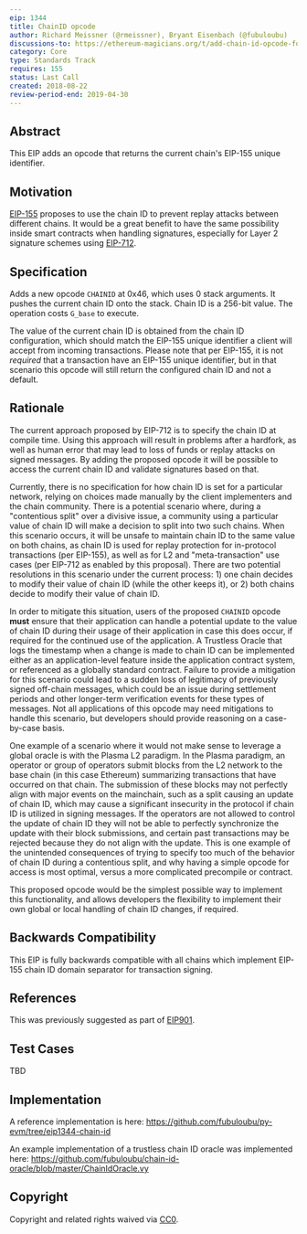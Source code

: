 ```yaml
---
eip: 1344
title: ChainID opcode
author: Richard Meissner (@rmeissner), Bryant Eisenbach (@fubuloubu)
discussions-to: https://ethereum-magicians.org/t/add-chain-id-opcode-for-replay-protection-when-handling-signed-messages-in-contracts/1131
category: Core
type: Standards Track
requires: 155
status: Last Call
created: 2018-08-22
review-period-end: 2019-04-30
---
```


## Abstract
This EIP adds an opcode that returns the current chain's EIP-155 unique identifier.

## Motivation
[EIP-155](https://github.com/ethereum/EIPs/blob/master/EIPS/eip-155.md) proposes to use the chain ID to prevent replay attacks between different chains. It would be a great benefit to have the same possibility inside smart contracts when handling signatures, especially for Layer 2 signature schemes using [EIP-712](https://github.com/ethereum/EIPs/blob/master/EIPS/eip-712.md).

## Specification
Adds a new opcode `CHAINID` at 0x46, which uses 0 stack arguments. It pushes the current chain ID onto the stack. Chain ID is a 256-bit value. The operation costs `G_base` to execute.

The value of the current chain ID is obtained from the chain ID configuration, which should match the EIP-155 unique identifier a client will accept from incoming transactions. Please note that per EIP-155, it is not *required* that a transaction have an EIP-155 unique identifier, but in that scenario this opcode will still return the configured chain ID and not a default.

## Rationale
The current approach proposed by EIP-712 is to specify the chain ID at compile time. Using this approach will result in problems after a hardfork, as well as human error that may lead to loss of funds or replay attacks on signed messages.
By adding the proposed opcode it will be possible to access the current chain ID and validate signatures based on that.

Currently, there is no specification for how chain ID is set for a particular network, relying on choices made manually by the client implementers and the chain community. There is a potential scenario where, during a "contentious split" over a divisive issue, a community using a particular value of chain ID will make a decision to split into two such chains. When this scenario occurs, it will be unsafe to maintain chain ID to the same value on both chains, as chain ID is used for replay protection for in-protocol transactions (per EIP-155), as well as for L2 and "meta-transaction" use cases (per EIP-712 as enabled by this proposal). There are two potential resolutions in this scenario under the current process: 1) one chain decides to modify their value of chain ID (while the other keeps it), or 2) both chains decide to modify their value of chain ID.

In order to mitigate this situation, users of the proposed `CHAINID` opcode **must** ensure that their application can handle a potential update to the value of chain ID during their usage of their application in case this does occur, if required for the continued use of the application. A Trustless Oracle that logs the timestamp when a change is made to chain ID can be implemented either as an application-level feature inside the application contract system, or referenced as a globally standard contract. Failure to provide a mitigation for this scenario could lead to a sudden loss of legitimacy of previously signed off-chain messages, which could be an issue during settlement periods and other longer-term verification events for these types of messages. Not all applications of this opcode may need mitigations to handle this scenario, but developers should provide reasoning on a case-by-case basis.

One example of a scenario where it would not make sense to leverage a global oracle is with the Plasma L2 paradigm. In the Plasma paradigm, an operator or group of operators submit blocks from the L2 network to the base chain (in this case Ethereum) summarizing transactions that have occurred on that chain. The submission of these blocks may not perfectly align with major events on the mainchain, such as a split causing an update of chain ID, which may cause a significant insecurity in the protocol if chain ID is utilized in signing messages. If the operators are not allowed to control the update of chain ID they will not be able to perfectly synchronize the update with their block submissions, and certain past transactions may be rejected because they do not align with the update. This is one example of the unintended consequences of trying to specify too much of the behavior of chain ID during a contentious split, and why having a simple opcode for access is most optimal, versus a more complicated precompile or contract.

This proposed opcode would be the simplest possible way to implement this functionality, and allows developers the flexibility to implement their own global or local handling of chain ID changes, if required.

## Backwards Compatibility
This EIP is fully backwards compatible with all chains which implement EIP-155 chain ID domain separator for transaction signing.

## References
This was previously suggested as part of [EIP901](https://github.com/ethereum/EIPs/issues/901).

## Test Cases
TBD

## Implementation
A reference implementation is here:
https://github.com/fubuloubu/py-evm/tree/eip1344-chain-id

An example implementation of a trustless chain ID oracle was implemented here:
https://github.com/fubuloubu/chain-id-oracle/blob/master/ChainIdOracle.vy

## Copyright
Copyright and related rights waived via [CC0](https://creativecommons.org/publicdomain/zero/1.0/).
